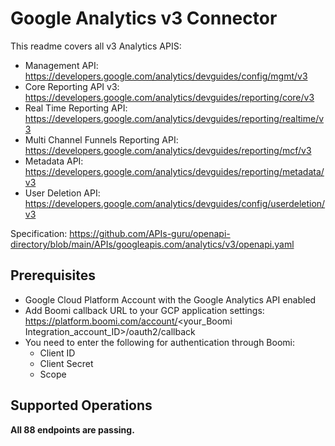 # Google Analytics v3 Connector
This readme covers all v3 Analytics APIS:
+ Management API: https://developers.google.com/analytics/devguides/config/mgmt/v3
+ Core Reporting API v3: https://developers.google.com/analytics/devguides/reporting/core/v3
+ Real Time Reporting API: https://developers.google.com/analytics/devguides/reporting/realtime/v3
+ Multi Channel Funnels Reporting API: https://developers.google.com/analytics/devguides/reporting/mcf/v3
+ Metadata API: https://developers.google.com/analytics/devguides/reporting/metadata/v3
+ User Deletion API: https://developers.google.com/analytics/devguides/config/userdeletion/v3

Specification: https://github.com/APIs-guru/openapi-directory/blob/main/APIs/googleapis.com/analytics/v3/openapi.yaml

## Prerequisites
+ Google Cloud Platform Account with the Google Analytics API enabled
+ Add Boomi callback URL to your GCP application settings: https://platform.boomi.com/account/<your_Boomi Integration_account_ID>/oauth2/callback
+ You need to enter the following for authentication through Boomi:
    + Client ID
    + Client Secret
    + Scope

## Supported Operations
**All 88 endpoints are passing.**
